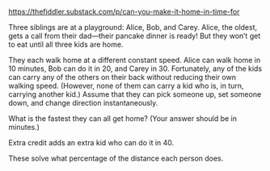 https://thefiddler.substack.com/p/can-you-make-it-home-in-time-for


Three siblings are at a playground: Alice, Bob, and Carey. Alice, the oldest, gets a call from their dad—their pancake dinner is ready! But they won’t get to eat until all three kids are home.

They each walk home at a different constant speed. Alice can walk home in 10 minutes, Bob can do it in 20, and Carey in 30. Fortunately, any of the kids can carry any of the others on their back without reducing their own walking speed. (However, none of them can carry a kid who is, in turn, carrying another kid.) Assume that they can pick someone up, set someone down, and change direction instantaneously.

What is the fastest they can all get home? (Your answer should be in minutes.)

Extra credit adds an extra kid who can do it in 40.

These solve what percentage of the distance each person does.